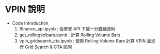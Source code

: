 # VPIN 說明

* Code Introduction
     1. Binance_api.ipynb : 從幣安 API 下載一分鐘線資料
     2. get_rollingvolbars.ipynb : 計算 Rolling Volume Bars
     3. vpin_gridsearch_cta.ipynb : 使用 Rolling Volume Bars 計算 VPIN 並進行 Grid Search & CTA 回測
